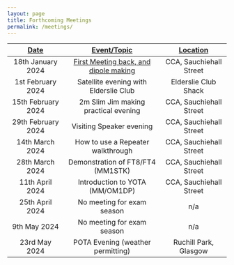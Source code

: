 ```yaml
---
layout: page
title: Forthcoming Meetings
permalink: /meetings/
---
```


| **<u>Date</u>** | **<u>Event/Topic</u>** | **<u>Location</u>** |
| :-----------: | :-----------: | :-----------: |
| 18th January 2024 | [First Meeting back, and dipole making](https://www.mm0wsg.radio/jekyll/update/2024/01/18/newyear.html) | CCA, Sauchiehall Street |
| 1st February 2024 | Satellite evening with Elderslie Club | Elderslie Club Shack |
| 15th February 2024 | 2m Slim Jim making practical evening | CCA, Sauchiehall Street |
| 29th February 2024 | Visiting Speaker evening | CCA, Sauchiehall Street |
| 14th March 2024 | How to use a Repeater walkthrough | CCA, Sauchiehall Street |
| 28th March 2024 | Demonstration of FT8/FT4 (MM1STK) | CCA, Sauchiehall Street |
| 11th April 2024 | Introduction to YOTA (MM/OM1DP) | CCA, Sauchiehall Street |
| 25th April 2024 | No meeting for exam season | n/a |
| 9th May 2024 | No meeting for exam season | n/a |
| 23rd May 2024 | POTA Evening (weather permitting) | Ruchill Park, Glasgow |
